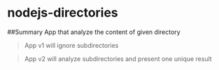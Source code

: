 # nodejs-directories
##Summary
App that analyze the content of given directory

>App v1 will ignore subdirectories

>App v2 will analyze subdirectories and present one unique result
